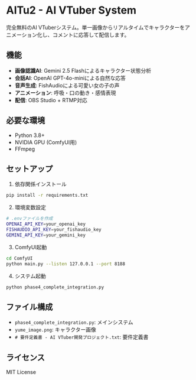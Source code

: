 # AITu2 - AI VTuber System

完全無料のAI VTuberシステム。単一画像からリアルタイムでキャラクターをアニメーション化し、コメントに応答して配信します。

## 機能

- **画像認識AI**: Gemini 2.5 Flashによるキャラクター状態分析
- **会話AI**: OpenAI GPT-4o-miniによる自然な応答
- **音声生成**: FishAudioによる可愛い女の子の声
- **アニメーション**: 呼吸・口の動き・感情表現
- **配信**: OBS Studio + RTMP対応

## 必要な環境

- Python 3.8+
- NVIDIA GPU (ComfyUI用)
- FFmpeg

## セットアップ

1. 依存関係インストール
```bash
pip install -r requirements.txt
```

2. 環境変数設定
```bash
# .envファイルを作成
OPENAI_API_KEY=your_openai_key
FISHAUDIO_API_KEY=your_fishaudio_key
GEMINI_API_KEY=your_gemini_key
```

3. ComfyUI起動
```bash
cd ComfyUI
python main.py --listen 127.0.0.1 --port 8188
```

4. システム起動
```bash
python phase4_complete_integration.py
```

## ファイル構成

- `phase4_complete_integration.py`: メインシステム
- `yume_image.png`: キャラクター画像
- `# 要件定義書 - AI VTuber開発プロジェクト.txt`: 要件定義書

## ライセンス

MIT License
